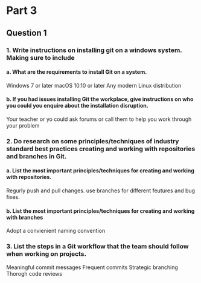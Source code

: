 # Part 3
## Question 1
### 1.	Write instructions on installing git on a windows system. Making sure to include
#### a.	What are the requirements to install Git on a system.

Windows 7 or later
macOS 10.10 or later
Any modern Linux distribution

#### b.	If you had issues installing Git the workplace, give instructions on who you could you enquire about the installation disruption.

Your teacher or yo could ask forums or call them to help you work through your problem

### 2.	Do research on some principles/techniques of industry standard best practices creating and working with repositories and branches in Git.
#### a.	List the most important principles/techniques for creating and working with repositories.

Regurly push and pull changes.
use branches for different feutures and bug fixes.

#### b.	List the most important principles/techniques for creating and working with branches

Adopt a convienient naming convention

### 3.	List the steps in a Git workflow that the team should follow when working on projects.

Meaningful commit messages
Frequent commits
Strategic branching
Thorogh code reviews